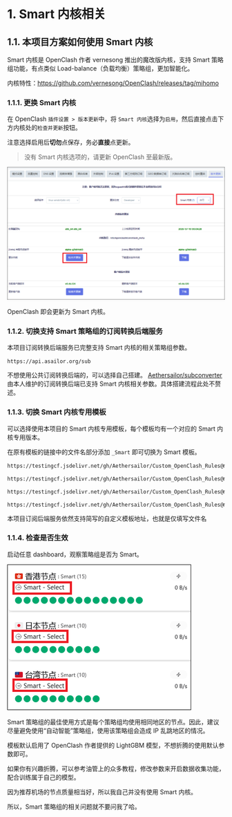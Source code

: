 # 1. Smart 内核相关

## 1.1. 本项目方案如何使用 Smart 内核  

Smart 内核是 OpenClash 作者 vernesong 推出的魔改版内核，支持 Smart 策略组功能，有点类似 Load-balance（负载均衡）策略组，更加智能化。

内核特性：https://github.com/vernesong/OpenClash/releases/tag/mihomo  

### 1.1.1. 更换 Smart 内核

在 OpenClash `插件设置 > 版本更新`中，将 `Smart 内核`选择为`启用`，然后直接点击下方内核处的`检查并更新`按钮。 
 
注意选择启用后**切勿**点保存，务必**直接**点更新。 

> 没有 Smart 内核选项的，请更新 OpenClash 至最新版。

![](../doc/openclash/pics/smart-core-update.png)

OpenClash 即会更新为 Smart 内核。

### 1.1.2. 切换支持 Smart 策略组的订阅转换后端服务

本项目订阅转换后端服务已完整支持 Smart 内核的相关策略组参数。

```
https://api.asailor.org/sub
```
不想使用公共订阅转换后端的，可以选择自己搭建。 
[Aethersailor/subconverter](https://github.com/Aethersailor/subconverter)  
由本人维护的订阅转换后端已支持 Smart 内核相关参数。具体搭建流程此处不赘述。  

### 1.1.3. 切换 Smart 内核专用模板  

可以选择使用本项目的 Smart 内核专用模板，每个模板均有一个对应的 Smart 内核专用版本。  

在原有模板的链接中的文件名部分添加 `_Smart` 即可切换为 Smart 模板。  

```
https://testingcf.jsdelivr.net/gh/Aethersailor/Custom_OpenClash_Rules@main/cfg/Custom_Clash_Smart.ini
```
```
https://testingcf.jsdelivr.net/gh/Aethersailor/Custom_OpenClash_Rules@main/cfg/Custom_Clash_Smart_Lite.ini
```
```
https://testingcf.jsdelivr.net/gh/Aethersailor/Custom_OpenClash_Rules@main/cfg/Custom_Clash_Smart_GFW.ini
```
```
https://testingcf.jsdelivr.net/gh/Aethersailor/Custom_OpenClash_Rules@main/cfg/Custom_Clash_Smart_Full.ini
```

本项目订阅后端服务依然支持简写的自定义模板地址，也就是仅填写文件名

### 1.1.4. 检查是否生效  

启动任意 dashboard，观察策略组是否为 Smart。  

![](../doc/openclash/pics/smart-dashboard.png)  

Smart 策略组的最佳使用方式是每个策略组均使用相同地区的节点。因此，建议尽量避免使用“自动智能”策略组，使用该策略组会造成 IP 乱跳地区的情况。  

模板默认启用了 OpenClash 作者提供的 LightGBM 模型，不想折腾的使用默认参数即可。  

如果你有兴趣折腾，可以参考油管上的众多教程，修改参数来开启数据收集功能，配合训练属于自己的模型。  


因为推荐机场的节点质量相当好，所以我自己并没有使用 Smart 内核。  

所以，Smart 策略组的相关问题就不要问我了哈。  